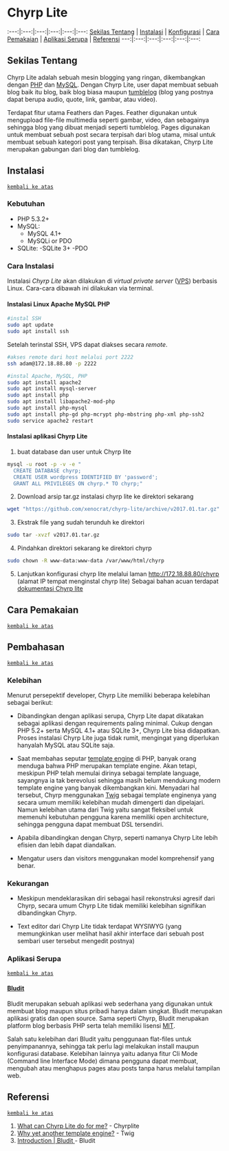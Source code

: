 # Chyrp Lite
:---:|:---:|:---:|:---:|:---:|:---:
[Sekilas Tentang](#sekilas-tentang) | [Instalasi](#instalasi) | [Konfigurasi](#konfigurasi) | [Cara Pemakaian](#cara-pemakaian) | [Aplikasi Serupa](#aplikasi-serupa) | [Referensi](#referensi)
---:|:---:|:---:|:---:|:---:|:---:

## Sekilas Tentang

Chyrp Lite adalah sebuah mesin blogging yang ringan, dikembangkan dengan [PHP](http://php.net/manual/en/intro-whatis.php) dan [MySQL](https://en.wikipedia.org/wiki/MySQL_AB). Dengan Chyrp Lite, user dapat membuat sebuah blog baik itu blog, baik blog biasa maupun [tumblelog](http://whatis.techtarget.com/definition/tumblelog) (blog yang postnya dapat berupa audio, quote, link, gambar, atau video).

Terdapat fitur utama Feathers dan Pages. Feather digunakan untuk mengupload file-file multimedia seperti gambar, video, dan sebagainya sehingga blog yang dibuat menjadi seperti tumblelog. Pages digunakan untuk membuat sebuah post secara terpisah dari blog utama, misal untuk membuat sebuah kategori post yang terpisah. Bisa dikatakan, Chyrp Lite merupakan gabungan dari blog dan tumblelog.

## Instalasi
[`kembali ke atas`](#chyrp-lite)
### Kebutuhan
  - PHP 5.3.2+
  - MySQL:
    - MySQL 4.1+
    - MySQLi or PDO
  - SQLite:
    -SQLite 3+
    -PDO
### Cara Instalasi
Instalasi *Chyrp Lite* akan dilakukan di *virtual private server* ([VPS](https://en.wikipedia.org/wiki/Virtual_private_server)) berbasis Linux. Cara-cara dibawah ini dilakukan via terminal.
#### Instalasi Linux Apache MySQL PHP
```bash
#instal SSH
sudo apt update
sudo apt install ssh
```
Setelah terinstal SSH, VPS dapat diakses secara *remote*.
```bash
#akses remote dari host melalui port 2222
ssh adam@172.18.88.80 -p 2222

#instal Apache, MySQL, PHP
sudo apt install apache2
sudo apt install mysql-server
sudo apt install php
sudo apt install libapache2-mod-php
sudo apt install php-mysql
sudo apt install php-gd php-mcrypt php-mbstring php-xml php-ssh2
sudo service apache2 restart
```
#### Instalasi aplikasi Chyrp Lite
1. buat database dan user untuk Chyrp lite
```bash
mysql -u root -p -v -e "
  CREATE DATABASE chyrp;
  CREATE USER wordpress IDENTIFIED BY 'password';
  GRANT ALL PRIVILEGES ON chyrp.* TO chyrp;"
 ```
2. Download arsip tar.gz instalasi chyrp lite ke direktori sekarang
```bash
wget "https://github.com/xenocrat/chyrp-lite/archive/v2017.01.tar.gz"
```
3. Ekstrak file yang sudah terunduh ke direktori
```bash
sudo tar -xvzf v2017.01.tar.gz
```
4. Pindahkan direktori sekarang ke direktori chyrp
```bash
sudo chown -R www-data:www-data /var/www/html/chyrp
```
5. Lanjutkan konfigurasi chyrp lite melalui laman <http://172.18.88.80/chyrp> (alamat IP tempat menginstal chyrp lite)
Sebagai bahan acuan terdapat [dokumentasi Chyrp lite](https://github.com/xenocrat/chyrp-lite/wiki)

## Cara Pemakaian
[`kembali ke atas`](#chyrp-lite)

## Pembahasan
[`kembali ke atas`](#chyrp-lite)
### Kelebihan
Menurut persepektif developer, Chyrp Lite memiliki beberapa kelebihan sebagai berikut:

- Dibandingkan dengan aplikasi serupa, Chyrp Lite dapat dikatakan sebagai aplikasi dengan requirements paling minimal. Cukup dengan PHP 5.2+ serta MySQL 4.1+ atau SQLite 3+, Chyrp Lite bisa didapatkan. Proses instalasi Chyrp Lite juga tidak rumit, mengingat yang diperlukan hanyalah MySQL atau SQLite saja.

- Saat membahas seputar [template engine](https://en.wikipedia.org/wiki/Web_template_system) di PHP, banyak orang menduga bahwa PHP merupakan template engine. Akan tetapi, meskipun PHP telah memulai dirinya sebagai template language, sayangnya ia tak berevolusi sehingga masih belum mendukung modern template engine yang banyak dikembangkan kini. Menyadari hal tersebut, Chyrp menggunakan [Twig](http://twig.sensiolabs.org/) sebagai template enginenya yang secara umum memiliki kelebihan mudah dimengerti dan dipelajari. Namun kelebihan utama dari Twig yaitu sangat fleksibel untuk memenuhi kebutuhan pengguna karena memiliki open architecture, sehingga pengguna dapat membuat DSL tersendiri. 

- Apabila dibandingkan dengan Chyrp, seperti namanya Chyrp Lite lebih efisien dan lebih dapat diandalkan.

- Mengatur users dan visitors menggunakan model komprehensif yang benar.

### Kekurangan
- Meskipun mendeklarasikan diri sebagai hasil rekonstruksi agresif dari Chyrp, secara umum Chyrp Lite tidak memiliki kelebihan signifikan dibandingkan Chyrp.

- Text editor dari Chyrp Lite tidak terdapat WYSIWYG (yang memungkinkan user melihat hasil akhir interface dari sebuah post sembari user tersebut mengedit postnya)

### Aplikasi Serupa
[`kembali ke atas`](#chyrp-lite)
#### [Bludit](https://github.com/dignajar/bludit) 
Bludit merupakan sebuah aplikasi web sederhana yang digunakan untuk membuat blog maupun situs pribadi hanya dalam singkat. Bludit merupakan aplikasi gratis dan open source. Sama seperti Chyrp, Bludit merupakan platform blog berbasis PHP serta telah memiliki lisensi [MIT](https://en.wikipedia.org/wiki/MIT_License). 

Salah satu kelebihan dari Bludit yaitu penggunaan flat-files untuk penyimpanannya, sehingga tak perlu lagi melakukan install maupun konfigurasi database. Kelebihan lainnya yaitu adanya fitur Cli Mode (Command line Interface Mode) dimana pengguna dapat membuat, mengubah atau menghapus pages atau posts tanpa harus melalui tampilan web.

## Referensi
[`kembali ke atas`](#chyrp-lite)
1. [What can Chyrp Lite do for me?](https://chyrplite.net) - Chyrplite
2. [Why yet another template engine?](http://twig.sensiolabs.org/) - Twig
3. [Introduction | Bludit ](https://github.com/dignajar/bludit) - Bludit

